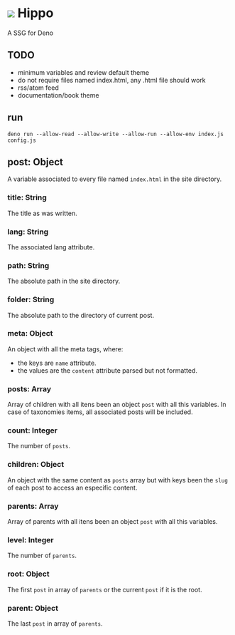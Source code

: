 # ![](docs/favicon.ico) Hippo
A SSG for Deno

## TODO
 - minimum variables and review default theme
 - do not require files named index.html, any .html file should work
 - rss/atom feed
 - documentation/book theme

## run
```
deno run --allow-read --allow-write --allow-run --allow-env index.js config.js
```

## post: Object
A variable associated to every file named `index.html` in the site directory.

### title: String
The title as was written.

### lang: String
The associated lang attribute.

### path: String
The absolute path in the site directory.

### folder: String
The absolute path to the directory of current post.

### meta: Object
An object with all the meta tags, where:
 - the keys are `name` attribute.
 - the values are the `content` attribute parsed but not formatted.

### posts: Array
Array of children with all itens been an object `post` with all this variables.
In case of taxonomies items, all associated posts will be included.

### count: Integer
The number of `posts`.

### children: Object
An object with the same content as `posts` array but with keys been the
`slug` of each post to access an especific content.

### parents: Array
Array of parents with all itens been an object `post` with all this variables.

### level: Integer
The number of `parents`.

### root: Object
The first `post` in array of `parents` or the current `post` if it is the root.

### parent: Object
The last `post` in array of `parents`.
